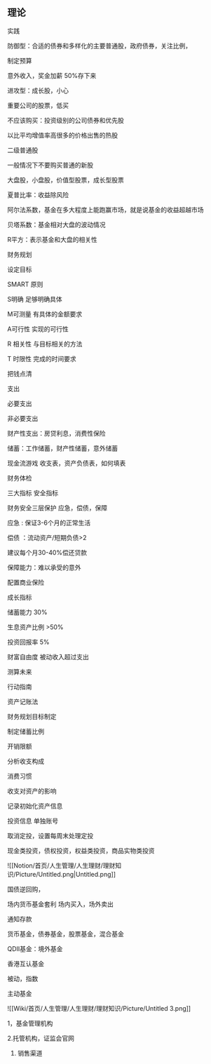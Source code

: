 ## 理论

实践

防御型：合适的债券和多样化的主要普通股，政府债券，关注比例，

制定预算

意外收入，奖金加薪 50%存下来

进攻型：成长股，小心

重要公司的股票，低买

不应该购买：投资级别的公司债券和优先股

以比平均增值率高很多的价格出售的热股

二级普通股

一般情况下不要购买普通的新股

  

大盘股，小盘股，价值型股票，成长型股票

夏普比率：收益除风险

阿尔法系数，基金在多大程度上能跑赢市场，就是说基金的收益超越市场

贝塔系数：基金相对大盘的波动情况

R平方：表示基金和大盘的相关性

  

财务规划

设定目标

SMART 原则

S明确 足够明确具体

M可测量 有具体的金额要求

A可行性 实现的可行性

R 相关性 与目标相关的方法

T 时限性 完成的时间要求

把钱点清

  

支出

必要支出

非必要支出

财产性支出：房贷利息，消费性保险

  

  

储蓄：工作储蓄，财产性储蓄，意外储蓄

现金流游戏 收支表，资产负债表，如何填表

  

财务体检

三大指标 安全指标

财务安全三层保护 应急，偿债，保障

应急 : 保证3-6个月的正常生活

偿债 ：流动资产/短期负债>2

建议每个月30-40%偿还贷款

保障能力：难以承受的意外

配置商业保险

成长指标

储蓄能力 30%

生息资产比例 >50%

投资回报率 5%

财富自由度 被动收入超过支出

  

  

  

测算未来

  

  

  

  

  

  

行动指南

  

  

  

  

  

  

  

  

  

  

资产记账法

财务规划目标制定

制定储蓄比例

开销限额

  

分析收支构成

消费习惯

收支对资产的影响

  

  

记录初始化资产信息

投资信息 单独账号

  

  

  

取消定投，设置每周末处理定投

  

现金类投资，债权投资，权益类投资，商品实物类投资

![[Notion/首页/人生管理/人生理财/理财知识/Picture/Untitled.png|Untitled.png]]

  

国债逆回购，

场内货币基金套利 场内买入，场外卖出

  

通知存款

货币基金，债券基金，股票基金，混合基金

QDII基金：境外基金

香港互认基金

被动，指数

主动基金

![[Wiki/首页/人生管理/人生理财/理财知识/Picture/Untitled 3.png]]

1，基金管理机构

2.托管机构，证监会官网

1. 销售渠道